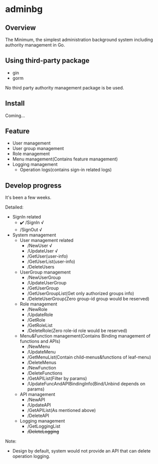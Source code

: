 # adminbg

## Overview
The Minimum, the simplest administration background system including authority management in Go. 

## Using third-party package
- gin
- gorm

No third party authority management package is be used.

## Install

Coming...

## Feature

-   User management
-   User group management
-   Role management
-   Menu management(Contains feature management)
-   Logging management
    -   Operation logs(contains sign-in related logs)

<!-- 
## 前端功能
-  系统管理
	-	用户管理
	    -   增删改查（普通用户只能操作已授权管理的组内的用户）
	    -   此页面包含对用户绑定组的操作（一个用户可绑定多个组）
    -	用户组管理
        -   有不可删的默认组
        -   增删改查（普通用户只能操作已授权管理的组）
	-	角色管理
	    -   有不可删的默认角色
	    -   增删改查（未细分管理权限，普通账户不应被授予角色的增删改权限）
	-	菜单管理
	    -   菜单、以及叶子菜单下的功能管理（增删查改）
	    -   此页面包含对功能绑定API的操作（一个功能可绑定多个API）
	-   API管理（单独开放给技术管理员角色）
	    -   增删查改（普通账户不应被授予API的任何管理权限）
	-	日志管理
            -	操作日志(包含登录)
-->

## Develop progress
It's been a few weeks.

Detailed:
-   SignIn related
    -   ✔️ /SignIn √
    -   /SignOut √
-   System management
    -   User management related
        -   /NewUser √
        -   /UpdateUser √
        -   /GetUser(user-info)
        -   /GetUserList(user-info)
        -   /DeleteUsers
    -   UserGroup management
        -   /NewUserGroup
        -   /UpdateUserGroup
        -   /GetUserGroup
        -   /GetUserGroupList(Get only authorized groups info)
        -   /DeleteUserGroup(Zero group-id group would be reserved)
    -   Role management
        -   /NewRole
        -   /UpdateRole
        -   /GetRole
        -   /GetRoleList
        -   /DeleteRole(Zero role-id role would be reserved)
    -   Menu&Function management(Contains Binding management of functions and APIs)
        -   /NewMenu
        -   /UpdateMenu
        -   /GetMenuList(Contain child-menus&functions of leaf-menu)
        -   /DeleteMenus
        -   /NewFunction
        -   /DeleteFunctions
        -   /GetAPIList(Filter by params)
        -   /UpdateFuncAndAPIBindingInfo(Bind/Unbind depends on params)
    -   API management
        -   /NewAPI
        -   /UpdateAPI
        -   /GetAPIList(As mentioned above)
        -   /DeleteAPI
    -   Logging management
        -   /GetLoggingList
        -   ~~/DeleteLogging~~
        
        
Note: 
-   Design by default, system would not provide an API that can delete operation logging.
  
<!-- 
详细
-   登录相关
    -   /SignIn √
    -   /SignOut √
-   用户管理相关
    -   /NewUser √
    -   /ModifyUser √
-->

<!-- 

## 二次开发说明

**尽可能不在根目录下新增目录，业务代码只需写在pkg/目录中，可在pkg/目录下新建子目录**

作者保证本项目尽可能使用足够优秀的设计和简洁的代码实现，不会添加任何多余的功能。

-->
